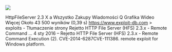 ![](Maszyny/Windows/Optimum/Pasted%20image%2020210811132019.png)

HttpFileServer 2.3
Х
a Wszystko
Zakupy
Wiadomości
Q Grafika
Wideo
Więcej
Około 43 500 wyników (0,39 s)
https://www.exploit-db.com > exploits - Tłumaczenie strony
Rejetto HTTP File Server (HFS) 2.3.x - Remote Command ...
4 sty 2016 – Rejetto HTTP File Server (HFS) 2.3.x - Remote Command Execution (2).
CVE-2014-6287CVE-111386. remote exploit for Windows platform.
